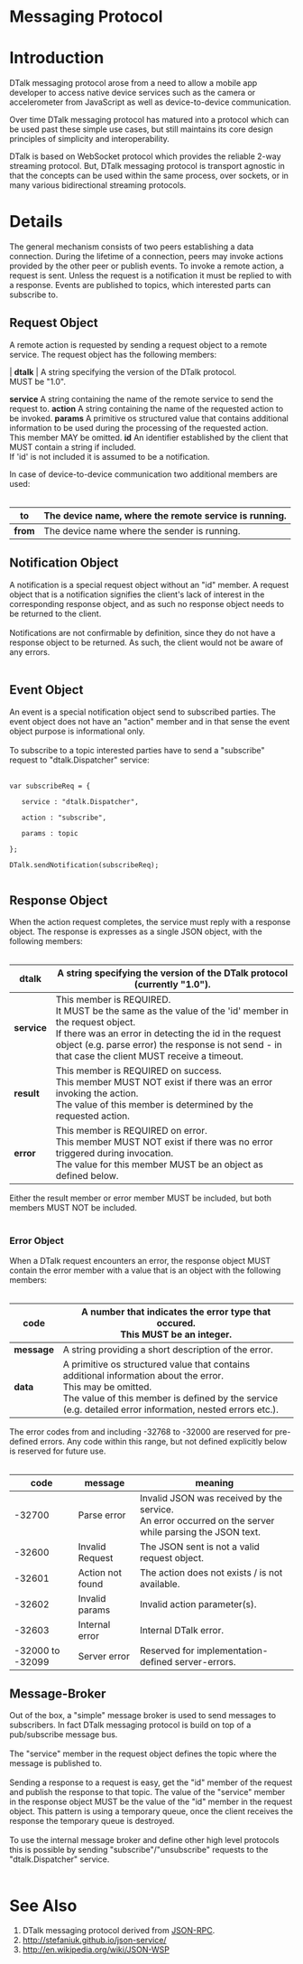 # Messaging Protocol #



# Introduction #

DTalk messaging protocol arose from a need to allow a mobile app developer to access native device services such as the camera or accelerometer from JavaScript as well as device-to-device communication.

Over time DTalk messaging protocol has matured into a protocol which can be used past these simple use cases, but still maintains its core design principles of simplicity and interoperability.

DTalk is based on WebSocket protocol which provides the reliable 2-way streaming protocol. But, DTalk messaging protocol is transport agnostic in that the concepts can be used within the same process, over sockets, or in many various bidirectional streaming protocols.

# Details #

The general mechanism consists of two peers establishing a data connection. During the lifetime of a connection, peers may invoke actions provided by the other peer or publish events. To invoke a remote action, a request is sent. Unless the request is a notification it must be replied to with a response. Events are published to topics, which interested parts can subscribe to.

## Request Object ##

A remote action is requested by sending a request object to a remote service. The request object has the following members:

| **dtalk** | A string specifying the version of the DTalk protocol.<br>MUST be "1.0". <br>
<tr><td> <b>service</b> </td><td> A string containing the name of the remote service to send the request to. </td></tr>
<tr><td> <b>action</b> </td><td> A string containing the name of the requested action to be invoked.      </td></tr>
<tr><td> <b>params</b> </td><td> A primitive os structured value that contains additional information to be used during the processing of the requested action.<br>This member MAY be omitted. </td></tr>
<tr><td> <b>id</b> </td><td> An identifier established by the client that MUST contain a string if included. <br>If 'id' is not included it is assumed to be a notification. </td></tr></tbody></table>

In case of device-to-device communication two additional members are used:<br>
<br>
<table><thead><th> <b>to</b> </th><th> The device name, where the remote service is running. </th></thead><tbody>
<tr><td> <b>from</b> </td><td> The device name where the sender is running.          </td></tr></tbody></table>

<h2>Notification Object</h2>

A notification is a special request object without an "id" member. A request object that is a notification signifies the client's lack of interest in the corresponding response object, and as such no response object needs to be returned to the client.<br>
<br>
Notifications are not confirmable by definition, since they do not have a response object to be returned. As such, the client would not be aware of any errors.<br>
<br>
<h2>Event Object</h2>

An event is a special notification object send to subscribed parties. The event object does not have an "action" member and in that sense the event object purpose is informational only.<br>
<br>
To subscribe to a topic interested parties have to send a "subscribe" request to "dtalk.Dispatcher" service:<br>
<br>
<pre><code>var subscribeReq = {<br>
   service : "dtalk.Dispatcher",<br>
   action : "subscribe",<br>
   params : topic<br>
};<br>
DTalk.sendNotification(subscribeReq);<br>
</code></pre>

<h2>Response Object</h2>

When the action request completes, the service must reply with a response object. The response is expresses as a single JSON object, with the following members:<br>
<br>
<table><thead><th> <b>dtalk</b> </th><th> A string specifying the version of the DTalk protocol (currently "1.0"). </th></thead><tbody>
<tr><td> <b>service</b> </td><td> This member is REQUIRED.<br>It MUST be the same as the value of the 'id' member in the request object.<br>If there was an error in detecting the id in the request object (e.g. parse error) the response is not send - in that case the client MUST receive a timeout. </td></tr>
<tr><td> <b>result</b> </td><td> This member is REQUIRED on success.<br>This member MUST NOT exist if there was an error invoking the action.<br>The value of this member is determined by the requested action. </td></tr>
<tr><td> <b>error</b> </td><td> This member is REQUIRED on error.<br>This member MUST NOT exist if there was no error triggered during invocation.<br>The value for this member MUST be an object as defined below. </td></tr></tbody></table>

Either the result member or error member MUST be included, but both members MUST NOT be included.<br>
<br>
<h3>Error Object</h3>

When a DTalk request encounters an error, the response object MUST contain the error member with a value that is an object with the following members:<br>
<br>
<table><thead><th> <b>code</b> </th><th> A number that indicates the error type that occured.<br>This MUST be an integer. </th></thead><tbody>
<tr><td> <b>message</b> </td><td> A string providing a short description of the error.                             </td></tr>
<tr><td> <b>data</b> </td><td> A primitive os structured value that contains additional information about the error.<br>This may be omitted.<br>The value of this member is defined by the service (e.g. detailed error information, nested errors etc.). </td></tr></tbody></table>

The error codes from and including -32768 to -32000 are reserved for pre-defined errors. Any code within this range, but not defined explicitly below is reserved for future use.<br>
<br>
<table><thead><th> <b>code</b> </th><th> <b>message</b> </th><th> <b>meaning</b> </th></thead><tbody>
<tr><td> -32700      </td><td> Parse error    </td><td> Invalid JSON was received by the service.<br>An error occurred on the server while parsing the JSON text. </td></tr>
<tr><td> -32600      </td><td> Invalid Request </td><td> The JSON sent is not a valid request object. </td></tr>
<tr><td> -32601      </td><td> Action not found </td><td> The action does not exists / is not available. </td></tr>
<tr><td> -32602      </td><td> Invalid params </td><td> Invalid action parameter(s). </td></tr>
<tr><td> -32603      </td><td> Internal error </td><td> Internal DTalk error. </td></tr>
<tr><td> -32000 to -32099 </td><td> Server error   </td><td> Reserved for implementation-defined server-errors. </td></tr></tbody></table>

<h2>Message-Broker</h2>

Out of the box, a "simple" message broker is used to send messages to subscribers. In fact DTalk messaging protocol is build on top of a pub/subscribe message bus.<br>
<br>
The "service" member in the request object defines the topic where the message is published to.<br>
<br>
Sending a response to a request is easy, get the "id" member of the request and publish the response to that topic. The value of the "service" member in the response object MUST be the value of the "id" member in the request object. This pattern is using a temporary queue, once the client receives the response the temporary queue is destroyed.<br>
<br>
To use the internal message broker and define other high level protocols this is possible by sending "subscribe"/"unsubscribe" requests to the "dtalk.Dispatcher" service.<br>
<br>
<h1>See Also</h1>

<ol><li>DTalk messaging protocol derived from <a href='http://www.jsonrpc.org/specification'>JSON-RPC</a>.<br>
</li><li><a href='http://stefaniuk.github.io/json-service/'>http://stefaniuk.github.io/json-service/</a>
</li><li><a href='http://en.wikipedia.org/wiki/JSON-WSP'>http://en.wikipedia.org/wiki/JSON-WSP</a>